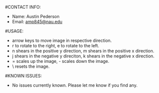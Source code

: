 #CONTACT INFO:
  * Name: Austin Pederson
  * Email: amp845@nau.edu

#USAGE:
  * arrow keys to move image in respective direction.
  * r to rotate to the right, e to rotate to the left.
  * n shears in the positive y direction, m shears in the positive x direction.
  * j shears in the negative y direciton, k shears in the negative x direction.
  * = scales up the image, - scales down the image.
  * \ resets the image.

#KNOWN ISSUES:
  * No issues currently known. Please let me know if you find any.
